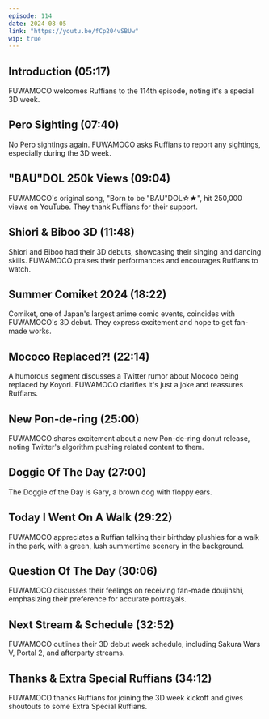 ```yaml
---
episode: 114
date: 2024-08-05
link: "https://youtu.be/fCp204vSBUw"
wip: true
---
```


## Introduction (05:17)

FUWAMOCO welcomes Ruffians to the 114th episode, noting it's a special 3D week. 

## Pero Sighting (07:40)

No Pero sightings again. FUWAMOCO asks Ruffians to report any sightings, especially during the 3D week.

## "BAU"DOL 250k Views (09:04)

FUWAMOCO's original song, "Born to be "BAU"DOL☆★", hit 250,000 views on YouTube. They thank Ruffians for their support.

## Shiori & Biboo 3D (11:48)

Shiori and Biboo had their 3D debuts, showcasing their singing and dancing skills. FUWAMOCO praises their performances and encourages Ruffians to watch.

## Summer Comiket 2024 (18:22)

Comiket, one of Japan's largest anime comic events, coincides with FUWAMOCO's 3D debut. They express excitement and hope to get fan-made works.

## Mococo Replaced?! (22:14)

A humorous segment discusses a Twitter rumor about Mococo being replaced by Koyori. FUWAMOCO clarifies it's just a joke and reassures Ruffians.

## New Pon-de-ring (25:00)

FUWAMOCO shares excitement about a new Pon-de-ring donut release, noting Twitter's algorithm pushing related content to them.

## Doggie Of The Day (27:00)

The Doggie of the Day is Gary, a brown dog with floppy ears.

## Today I Went On A Walk (29:22)

FUWAMOCO appreciates a Ruffian talking their birthday plushies for a walk in the park, with a green, lush summertime scenery in the background.

## Question Of The Day (30:06)

FUWAMOCO discusses their feelings on receiving fan-made doujinshi, emphasizing their preference for accurate portrayals.

## Next Stream & Schedule (32:52)

FUWAMOCO outlines their 3D debut week schedule, including Sakura Wars V, Portal 2, and afterparty streams.

## Thanks & Extra Special Ruffians (34:12)

FUWAMOCO thanks Ruffians for joining the 3D week kickoff and gives shoutouts to some Extra Special Ruffians.
